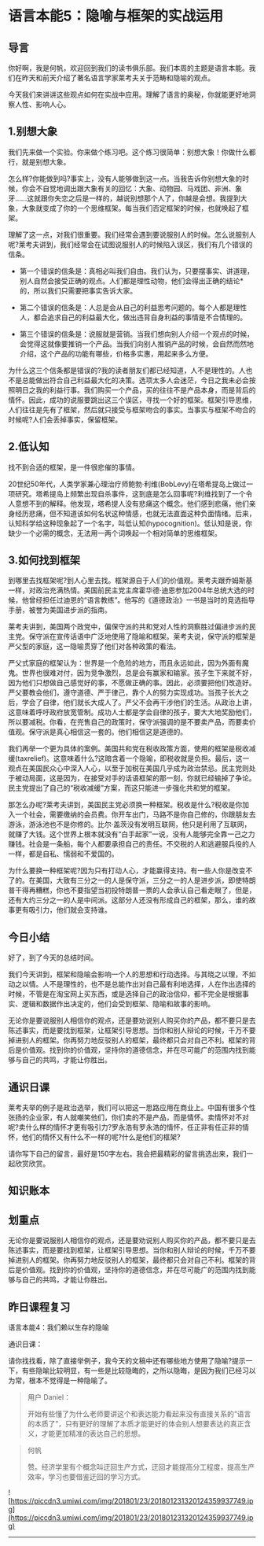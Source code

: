 # 语言本能5：隐喻与框架的实战运用

## 导言

你好啊，我是何帆，欢迎回到我们的读书俱乐部。我们本周的主题是语言本能。我们在昨天和前天介绍了著名语言学家莱考夫关于范畴和隐喻的观点。

今天我们来讲讲这些观点如何在实战中应用。理解了语言的奥秘，你就能更好地洞察人性、影响人心。

## 1.别想大象

我们先来做一个实验。你来做个练习吧。这个练习很简单：别想大象！你做什么都行，就是别想大象。

怎么样?你能做到吗?事实上，没有人能够做到这一点。当我告诉你别想大象的时候，你会不自觉地调出跟大象有关的回忆：大象、动物园、马戏团、非洲、象牙……这就跟你失恋之后是一样的，越说别想那个人了，你越是会想。我提到大象，大象就变成了你的一个思维框架。每当我们否定框架的时候，也就唤起了框架。

理解了这一点，对我们很重要。我们经常会遇到要说服别人的时候。怎么说服别人呢?莱考夫讲到，我们经常会在试图说服别人的时候陷入误区，我们有几个错误的信条。

* 第一个错误的信条是：真相必叫我们自由。我们认为，只要摆事实、讲道理，别人自然会接受正确的观点。人们都是理性动物，他们会得出正确的结论* 的，所以我们只需要把事实告诉大家。

* 第二个错误的信条是：人总是会从自己的利益思考问题的。每个人都是理性人，都会追求自己的利益最大化，做出违背自身利益的事情是不合情理的。

* 第三个错误的信条是：说服就是营销。当我们想向别人介绍一个观点的时候，会觉得这就像要推销一个产品。当我们向别人推销产品的时候，会自然而然地介绍，这个产品的功能有哪些，价格多实惠，用起来多么方便。

为什么这三个信条都是错误的?我的读者朋友们都已经知道，人不是理性的。人也不是总能做出符合自己利益最大化的决策。选项太多人会迷茫，今日之我未必会按照明日之我的利益行事。我们购买一个产品，买的往往不是产品本身，而是背后的情怀。因此，成功的说服要跳出这三个误区，寻找一个好的框架。框架引导思维，人们往往是先有了框架，然后就只接受与框架吻合的事实。当事实与框架不吻合的时候呢?人们会丢掉事实，保留框架。

## 2.低认知

找不到合适的框架，是一件很悲催的事情。

20世纪50年代，人类学家兼心理治疗师鲍勃·利维(BobLevy)在塔希提岛上做过一项研究。塔希提岛上频繁出现自杀事件，这到底是怎么回事呢?利维找到了一个令人意想不到的解释。他发现，塔希提人没有悲痛这个概念。他们感到悲痛，他们亲身经历悲痛，但不知道该如何名状这种情感，也就无法直面这种负面情绪。后来，认知科学给这种现象起了一个名字，叫低认知(hypocognition)。低认知是说，你缺少一个必需的概念，无法用一两个词唤起一个相对简单的思维框架。

## 3.如何找到框架

到哪里去找框架呢?到人心里去找。框架源自于人们的价值观。莱考夫跟乔姆斯基一样，对政治充满热情。美国前民主党主席霍华德·迪恩参加2004年总统大选的时候，他曾经担任过迪恩的“语言教练”。他写的《道德政治》一书是当时的竞选指导手册，被誉为美国进步派的指南。

莱考夫讲到，美国两个政党中，偏保守派的共和党对人性的洞察胜过偏进步派的民主党。保守派在宣传话语中广泛地使用了隐喻和框架。莱考夫说，保守派的框架是严父型的家庭，这一隐喻贯穿了他们对各种政策的看法。

严父式家庭的框架认为：世界是一个危险的地方，而且永远如此，因为外面有魔鬼。世界也很难对付，因为竞争激烈，总是会有赢家和输家。孩子生下来就不好，因为他们只想做自己感觉好的事，不愿做正确的事。因此，必须要把他们改造好。严父要教会他们，遵守道德、严于律己，靠个人的努力实现成功。当孩子长大之后，学会了自律，他们就长大成人了。严父不会再干涉他们的生活。从政治上讲，这意味着呼吁政府放宽管制。成功人士都是学会自律的孩子，要大大地奖励他们，所以要减税。你看，在兜售自己的政策时，保守派强调的是不要卖产品，而要卖价值观。保守派是真心相信这一套的。他们相信这是道德的。

我们再举一个更为具体的案例。美国共和党在税收政策方面，使用的框架是税收减缓(taxrelief)。这意味着什么?这暗含着一个隐喻，即税收就是负担。最后，这一观点在美国民众心中深入人心，以至于加税在美国几乎成为政治禁忌。民主党则处于被动局面，这是因为，在接受对手的话语框架的那一刻，你就已经输掉了争论。民主党提出了自己的“税收减缓”方案，而这只能进一步强化共和党的框架。

那怎么办呢?莱考夫讲到，美国民主党必须换一种框架。税收是什么?税收是你加入一个社会，需要缴纳的会员费。你开车出门，马路不是你自己修的，你跟朋友去游泳，游泳池也不是你修的。比尔·盖茨没有发明互联网，他只是利用了互联网，就赚了大钱。这个世界上根本就没有“白手起家”一说，没有人能够完全靠一己之力赚钱。社会是一条船，每个人都要承担自己的责任。不交税的人和逃避服兵役的人一样，都是自私、懦弱和不爱国的。

为什么要换一种框架呢?因为只有打动人心，才能赢得支持。有一些人你是改变不了的。在美国，大致有三分之一的人是保守派，三分之一的人是进步派，即使特朗普干得再糟糕，你也不要指望当初投特朗普一票的人会承认自己看走眼了，但是，还有大约三分之一的人是中间派。这部分人还没有形成自己的框架，那么，谁的故事更有吸引力，他们就会支持谁。

## 今日小结

好了，到了今天的总结时间。

我们今天讲到，框架和隐喻会影响一个人的思想和行动选择。与其晓之以理，不如动之以情。人不是理性的，也不是总能作出对自己最有利地选择，人在作出选择的时候，不管是在淘宝网上买东西，或是选择自己的政治信仰，都不完全是根据事实、逻辑和数据作出决定的，他们会受到框架、隐喻和故事的影响。

无论你是要说服别人相信你的观点，还是要劝说别人购买你的产品，都不要只是去陈述事实，而是要找到框架，让框架引导思想。当你和别人辩论的时候，千万不要掉进别人的框架。你再努力地反驳别人的框架，最终都只会对自己不利。框架的背后是价值观。找到你的价值观，坚持你的道德信念，并在尽可能广的范围内找到能够与自己的共鸣，才能让你胜出。

## 通识日课

莱考夫举的例子是政治选举，我们可以把这一思路应用在商业上。中国有很多个性张扬的企业家，有人就嘲笑他们，你们卖的不是产品，而是情怀。卖情怀对不对呢?卖什么样的情怀才更有吸引力?罗永浩有罗永浩的情怀，任正非有任正非的情怀，他们的情怀又有什么不一样的呢?什么是他们的框架?

请你写下自己的留言，最好是150字左右。我会把最精彩的留言挑选出来，我们一起欣赏欣赏。

## 知识账本

## 划重点

无论你是要说服别人相信你的观点，还是要劝说别人购买你的产品，都不要只是去陈述事实，而是要找到框架，让框架引导思想。当你和别人辩论的时候，千万不要掉进别人的框架。你再努力地反驳别人的框架，最终都只会对自己不利。框架的背后是价值观。找到你的价值观，坚持你的道德信念，并在尽可能广的范围内找到能够与自己的共鸣，才能让你胜出。

## 昨日课程复习

语言本能4：我们赖以生存的隐喻

通识日课：

请你找找看，除了直接举例子，我今天的文稿中还有哪些地方使用了隐喻?提示一下，有些隐喻比较明显，有一些是比较隐晦的，之所以隐晦，是因为我们已经习以为常，根本不觉得是一种隐喻了。

> 用户 Daniel：
> 
> 开始有些懂了为什么老师要讲这个和表达能力看起来没有直接关系的“语言的本质了”，只有更好的理解了本质才能更好的体会别人想要表达的真正含义，才能更加精准的表达自己的思想。

> 何帆
> 
> 赞。经济学里有个概念叫迂回生产方式，迂回才能提高分工程度，提高生产效率，学习也要借鉴迂回的学习方式。

![https://piccdn3.umiwi.com/img/201801/23/201801231320124359937749.jpg](https://piccdn3.umiwi.com/img/201801/23/201801231320124359937749.jpg)

---
